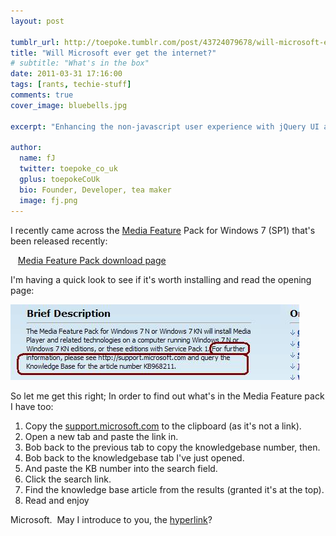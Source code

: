 ```yaml
---
layout: post

tumblr_url: http://toepoke.tumblr.com/post/43724079678/will-microsoft-ever-get-the-internet-tags-ran
title: "Will Microsoft ever get the internet?"
# subtitle: "What's in the box"
date: 2011-03-31 17:16:00
tags: [rants, techie-stuff]
comments: true
cover_image: bluebells.jpg

excerpt: "Enhancing the non-javascript user experience with jQuery UI and Fluqi"

author:
  name: fJ
  twitter: toepoke_co_uk
  gplus: toepokeCoUk
  bio: Founder, Developer, tea maker
  image: fj.png
---
```


I recently came across the [Media Feature](http://wekeroad.com/post/4227196454/download-details-media-feature-pack-for-windows-7-n) Pack for Windows 7 (SP1) that's been released recently:

&nbsp;&nbsp;&nbsp;[Media Feature Pack download page](http://www.microsoft.com/downloads/en/details.aspx?FamilyID=31017ed3-166a-4c75-b90c-a6cef9b414c4)

I'm having a quick look to see if it's worth installing and read the opening page:

<img class="img-center" src="/images/posts/2013/2013-03-31-will-microsoft-ever-get-the-internet.jpg" alt="" />

So let me get this right; In order to find out what's in the Media Feature pack I have too:

1. Copy the [support.microsoft.com](http://support.microsoft.com) to the clipboard (as it's not a link).
2. Open a new tab and paste the link in.
3. Bob back to the previous tab to copy the knowledgebase number, then.
4. Bob back to the knowledgebase tab I've just opened.
5. And paste the KB number into the search field.
6. Click the search link.
7. Find the knowledge base article from the results (granted it's at the top).
8. Read and enjoy

Microsoft.  May I introduce to you, the [hyperlink](http://support.microsoft.com/kb/968211)?

</rant>
